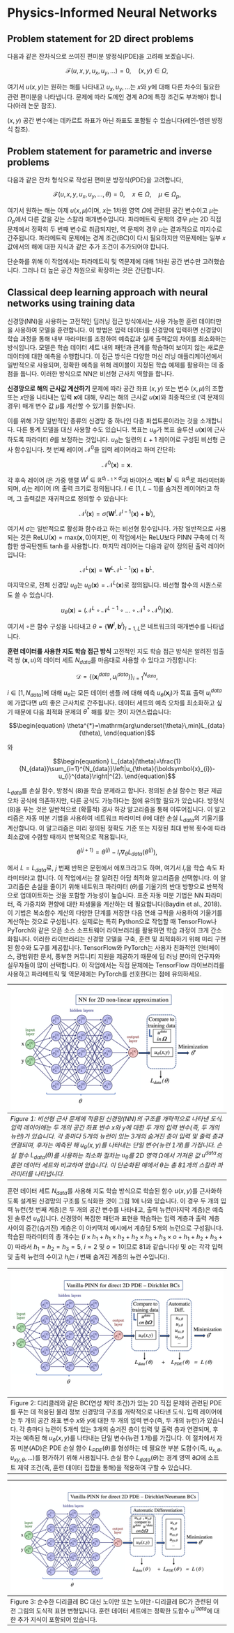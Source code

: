 # Physics-Informed Neural Networks

## Problem statement for 2D direct problems

다음과 같은 잔차식으로 쓰여진 편미분 방정식(PDE)을 고려해 보겠습니다. 
```math
\begin{equation}
\mathcal{F}(u,x,y,u_x,u_y,...)=0,\quad(x,y)\in\Omega,
\end{equation}
```
여기서 $u(x,y)$는 원하는 해를 나타내고 $u_x, u_y, ...$는 $x$와 $y$에 대해 다른 차수의 필요한 관련 편미분을 나타냅니다. 문제에 따라 도메인 경계 $\partial \Omega$에 특정 조건도 부과해야 합니다(아래 논문 참조).

$(x,y)$ 공간 변수에는 데카르트 좌표가 아닌 좌표도 포함될 수 있습니다(레인-엠덴 방정식 참조).

## Problem statement for parametric and inverse problems

다음과 같은 잔차 형식으로 작성된 편미분 방정식(PDE)을 고려합니다, 
```math
\begin{equation}
\mathcal{F}(u,x,y,u_x,u_y,...,\theta)=0,\quad x\in\Omega,\quad\mu\in\Omega_{p},
\end{equation}
```
여기서 원하는 해는 이제 $u(x,\mu)$이며, $x$는 1차원 영역 $\Omega$에 관련된 공간 변수이고 $\mu$는 $\Omega_{p}$에서 다른 값을 갖는 스칼라 매개변수입니다. 파라메트릭 문제의 경우 $\mu$는 2D 직접 문제에서 정확히 두 번째 변수로 취급되지만, 역 문제의 경우 $\mu$는 결과적으로 미지수로 간주됩니다. 파라메트릭 문제에는 경계 조건(BC)이 다시 필요하지만 역문제에는 일부 $x$ 값에서의 해에 대한 지식과 같은 추가 조건이 추가되어야 합니다.

단순화를 위해 이 작업에서는 파라메트릭 및 역문제에 대해 1차원 공간 변수만 고려했습니다. 그러나 더 높은 공간 차원으로 확장하는 것은 간단합니다.

## Classical deep learning approach with neural networks using training data

신경망(NN)을 사용하는 고전적인 딥러닝 접근 방식에서는 사용 가능한 훈련 데이터만을 사용하여 모델을 훈련합니다. 이 방법은 입력 데이터를 신경망에 입력하면 신경망이 학습 과정을 통해 내부 파라미터를 조정하여 예측값과 실제 출력값의 차이를 최소화하는 방식입니다. 모델은 학습 데이터 세트 내의 패턴과 관계를 학습하여 보이지 않는 새로운 데이터에 대한 예측을 수행합니다. 이 접근 방식은 다양한 머신 러닝 애플리케이션에서 일반적으로 사용되며, 정확한 예측을 위해 레이블이 지정된 학습 예제를 활용하는 데 중점을 둡니다. 이러한 방식으로 NN은 비선형 근사치 역할을 합니다.

**신경망으로 해의 근사값 계산하기** 문제에 따라 공간 좌표 $(x,y)$ 또는 변수 $(x,\mu)$의 조합 또는 $x$만을 나타내는 입력 $\boldsymbol{x}$에 대해, 우리는 해의 근사값 $u(\boldsymbol{x})$와 최종적으로 (역 문제의 경우) 매개 변수 값 $\mu$를 계산할 수 있기를 원합니다.

이를 위해 가장 일반적인 종류의 신경망 중 하나인 다층 퍼셉트론이라는 것을 소개합니다. 다른 통계 모델을 대신 사용할 수도 있습니다. 목표는 $u_{\theta}$가 목표 솔루션 $u(\boldsymbol{x})$에 근사하도록 파라미터 $\theta$를 보정하는 것입니다. $u_{\theta}$는 일련의 $L+1$ 레이어로 구성된 비선형 근사 함수입니다. 첫 번째 레이어 $\mathcal{N}^0$을 입력 레이어라고 하며 간단히:
```math
\begin{equation}
\mathcal{N}^0(\boldsymbol{x}) = \boldsymbol{x}.
\end{equation}
```
각 후속 레이어 $l$은 가중 행렬 $W^l\in\mathbb{R}^{d_{l-1}\times d_{l}}$과 바이어스 벡터 $\boldsymbol{b}^{l}\in\mathbb{R}^{d_{l}}$로 파라미터화되며, $d_{l}$는 레이어 $l$의 출력 크기로 정의됩니다. $l\in[1,L-1]$를 숨겨진 레이어라고 하며, 그 출력값은 재귀적으로 정의할 수 있습니다:
```math
\begin{equation}
\mathcal{N}^{l}(\boldsymbol{x})=\sigma(\boldsymbol{W}^{l}\mathcal{N}^{l-1}(\boldsymbol{x})+\boldsymbol{b}^{l}),
\end{equation}
```
여기서 $\sigma$는 일반적으로 활성화 함수라고 하는 비선형 함수입니다. 가장 일반적으로 사용되는 것은 $\mathrm{ReLU}(\boldsymbol{x})=\mathrm{max}(\boldsymbol{x},0)$이지만, 이 작업에서는 $\mathrm{ReLU}$보다 PINN 구축에 더 적합한 쌍곡탄젠트 $\tanh$를 사용합니다. 마지막 레이어는 다음과 같이 정의된 출력 레이어입니다:
```math
\begin{equation}
\mathcal{N}^{L}(\boldsymbol{x})=\boldsymbol{W}^{L}\mathcal{N}^{L-1}(\boldsymbol{x})+\boldsymbol{b}^{L}.
\end{equation}
```
마지막으로, 전체 신경망 $u_{\theta}$는 $u_{\theta}(\boldsymbol{x})=\mathcal{N}^{L}(\boldsymbol{x})$로 정의됩니다. 비선형 함수의 시퀀스로도 쓸 수 있습니다.
```math
\begin{equation}
u_{\theta}(\boldsymbol{x})=\left(\mathcal{N}^{L}\circ\mathcal{N}^{L-1}\circ\ldots\circ\mathcal{N}^{1}\circ\mathcal{N}^{0}\right)(\boldsymbol{x}).
\end{equation}
```
여기서 $\circ$은 함수 구성을 나타내고 $\theta=\{\boldsymbol{W}^{l},\boldsymbol{b}^{l}\}_{l=1,L}$은 네트워크의 매개변수를 나타냅니다.

**훈련 데이터를 사용한 지도 학습 접근 방식** 고전적인 지도 학습 접근 방식은 알려진 입출력 쌍 $(\boldsymbol{x}, u)$의 데이터 세트 $N_{data}$를 마음대로 사용할 수 있다고 가정합니다:
```math
\begin{equation}
    \mathcal{D}=\left\{\left(\boldsymbol{x}_{i}^{data},u_{i}^{data}\right)\right\}_{i=1}^{N_{data}},
\end{equation}
```
$i\in[1,N_{data}]$에 대해 $u_{\theta}$는 모든 데이터 샘플 $i$에 대해 예측 $u_{\theta}(\boldsymbol{x}_{i})$가 목표 출력 $u_{i}^{data}$에 가깝다면 $u$의 좋은 근사치로 간주됩니다. 데이터 세트의 예측 오차를 최소화하고 싶기 때문에 다음 최적화 문제의 $\theta^{*}$ 해를 찾는 것이 자연스럽습니다:
```math
\begin{equation}
    \theta^{*}=\mathrm{arg\underset{\theta}\,min}L_{data}(\theta),
\end{equation}
```
와
```math
\begin{equation}
    L_{data}(\theta)=\frac{1}{N_{data}}\sum_{i=1}^{N_{data}}\left|u_{\theta}(\boldsymbol{x}_{i})-u_{i}^{data}\right|^{2}.
\end{equation}
```
$L_{data}$를 손실 함수, 방정식 (8)을 학습 문제라고 합니다. 정의된 손실 함수는 평균 제곱 오차 공식에 의존하지만, 다른 공식도 가능하다는 점에 유의할 필요가 있습니다. 방정식 (8)을 푸는 것은 일반적으로 (확률적) 경사 하강 알고리즘을 통해 이루어집니다. 이 알고리즘은 자동 미분 기법을 사용하여 네트워크 파라미터 $\theta$에 대한 손실 $L_{data}$의 기울기를 계산합니다. 이 알고리즘은 미리 정의된 정확도 기준 또는 지정된 최대 반복 횟수에 따라 최소값에 수렴할 때까지 반복적으로 적용됩니다,
```math
\begin{equation}
    \theta^{(j+1)}=\theta^{(j)}-l_{r}\nabla_{\theta}L_{data}(\theta^{(j)}),
\end{equation}
```
에서 $L=L_{data}$로, $j$ 번째 반복은 문헌에서 에포크라고도 하며, 여기서 $l_{r}$을 학습 속도 파라미터라고 합니다. 이 작업에서는 잘 알려진 아담 최적화 알고리즘을 선택합니다. 이 알고리즘은 손실을 줄이기 위해 네트워크 파라미터 $(\theta)$를 기울기의 반대 방향으로 반복적으로 업데이트하는 것을 포함할 가능성이 높습니다. 표준 자동 미분 기법은 NN 파라미터, 즉 가중치와 편향에 대한 파생물을 계산하는 데 필요합니다(Baydin et al., 2018). 이 기법은 복소함수 계산의 다양한 단계를 저장한 다음 연쇄 규칙을 사용하여 기울기를 계산하는 것으로 구성됩니다. 실제로는 특히 Python으로 작업할 때 TensorFlow나 PyTorch와 같은 오픈 소스 소프트웨어 라이브러리를 활용하면 학습 과정이 크게 간소화됩니다. 이러한 라이브러리는 신경망 모델을 구축, 훈련 및 최적화하기 위해 미리 구현된 함수와 도구를 제공합니다. TensorFlow와 PyTorch는 사용자 친화적인 인터페이스, 광범위한 문서, 풍부한 커뮤니티 지원을 제공하기 때문에 딥 러닝 분야의 연구자와 실무자들이 많이 선택합니다. 이 작업에서는 직접 문제에는 TensorFlow 라이브러리를 사용하고 파라메트릭 및 역문제에는 PyTorch를 선호한다는 점에 유의하세요.

|![Figure.1](../figures/figure_1.png)|
|:--|
|*Figure 1: 비선형 근사 문제에 적용된 신경망(NN)의 구조를 개략적으로 나타낸 도식. 입력 레이어에는 두 개의 공간 좌표 변수 $x$와 $y$에 대한 두 개의 입력 변수(즉, 두 개의 뉴런)가 있습니다. 각 층마다 5개의 뉴런이 있는 3개의 숨겨진 층이 입력 및 출력 층과 연결되며, 후자는 예측된 해 $u_{\theta}(x,y)$를 나타내는 단일 변수(뉴런 1개)를 가집니다. 손실 함수 $L_{data}(\theta)$를 사용하는 최소화 절차는 $u_{\theta}$를 2D 영역 $\Omega$에서 가져온 값 $u^{data}$의 훈련 데이터 세트와 비교하여 얻습니다. 이 단순화된 예에서 $\theta$는 총 81개의 스칼라 파라미터를 나타냅니다.*|

훈련 데이터 세트 $N_{data}$를 사용해 지도 학습 방식으로 학습된 함수 $u(x,y)$를 근사화하도록 설계된 신경망의 구조를 도식화한 것이 그림 1에 나와 있습니다. 이 경우 두 개의 입력 뉴런(첫 번째 계층)은 두 개의 공간 변수를 나타내고, 출력 뉴런(마지막 계층)은 예측된 솔루션 $u_{\theta}$입니다. 신경망이 복잡한 패턴과 표현을 학습하는 입력 계층과 출력 계층 사이의 중간(숨겨진) 계층은 이 아키텍처 예시에서 계층당 5개의 뉴런으로 구성됩니다. 학습된 파라미터의 총 개수는 $(i \times h_{1} + h_{1} \times h_{2} + h_{2} \times h_{3} + h_{3} \times o + h_{1} + h_{2} + h_{3} + 0)$ 따라서 $h_{1} = h_{2} = h_{3} = 5$, $i=2$ 및 $o=1$이므로 81과 같습니다($i$ 및 $o$는 각각 입력 및 출력 뉴런의 수이고 $h_{i}$는 $i$ 번째 숨겨진 계층의 뉴런 수입니다).

|![Figure.2](../figures/figure_2.png)|
|:--|
|Figure 2: 디리클레와 같은 BC(연성 제약 조건)가 있는 2D 직접 문제와 관련된 PDE를 푸는 데 적용된 물리 정보 신경망의 구조를 개략적으로 나타낸 도식. 입력 레이어에는 두 개의 공간 좌표 변수 $x$와 $y$에 대한 두 개의 입력 변수(즉, 두 개의 뉴런)가 있습니다. 각 층마다 뉴런이 5개씩 있는 3개의 숨겨진 층이 입력 및 출력 층과 연결되며, 후자는 예측된 해 $u_{\theta}(x,y)$를 나타내는 단일 변수(뉴런 1개)를 가집니다. 이 절차에서 자동 미분(AD)은 PDE 손실 함수 $L_{PDE}(\theta)$를 형성하는 데 필요한 부분 도함수(즉, $u_{x,\theta}, u_{xy,\theta},...$)를 평가하기 위해 사용됩니다. 손실 함수 $L_{data}(\theta)$는 경계 영역 $\partial\Omega$에 소프트 제약 조건(즉, 훈련 데이터 집합을 통해)을 적용하여 구할 수 있습니다.|


|![Figure.3](../figures/figure_3.png)|
|:--|
|Figure 3: 순수한 디리클레 BC 대신 노이만 또는 노이만-디리클레 BC가 관련된 이전 그림의 도식적 표현 변형입니다. 훈련 데이터 세트에는 정확한 도함수 $u^{'data}$에 대한 추가 지식이 포함되어 있습니다.|